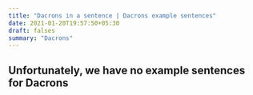 ```yaml
---
title: "Dacrons in a sentence | Dacrons example sentences"
date: 2021-01-20T19:57:50+05:30
draft: falses
summary: "Dacrons"
---
```

## Unfortunately, we have no example sentences for Dacrons                 
